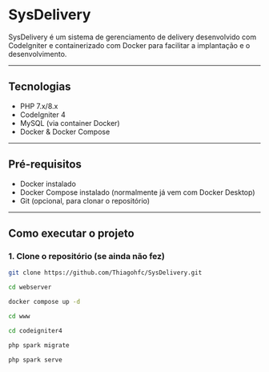# SysDelivery

SysDelivery é um sistema de gerenciamento de delivery desenvolvido com CodeIgniter e containerizado com Docker para facilitar a implantação e o desenvolvimento.

---

## Tecnologias

- PHP 7.x/8.x
- CodeIgniter 4
- MySQL (via container Docker)
- Docker & Docker Compose

---

## Pré-requisitos

- Docker instalado
- Docker Compose instalado (normalmente já vem com Docker Desktop)
- Git (opcional, para clonar o repositório)

---

## Como executar o projeto

### 1. Clone o repositório (se ainda não fez)

```bash
git clone https://github.com/Thiagohfc/SysDelivery.git

cd webserver

docker compose up -d

cd www

cd codeigniter4

php spark migrate

php spark serve

```
